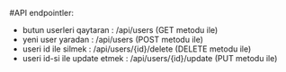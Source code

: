 #API  endpointler:
- butun userleri qaytaran   			 :  /api/users  				(GET metodu ile)
- yeni user yaradan          		     :  /api/users  				(POST metodu ile)
- useri id ile silmek        			 :  /api/users/{id}/delete      (DELETE metodu ile)
- useri id-si ile update etmek		 :  /api/users/{id}/update      (PUT metodu ile)